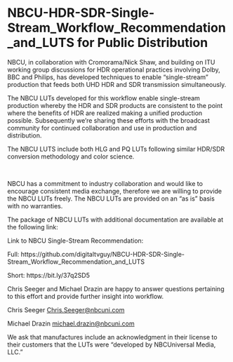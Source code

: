 # NBCU-HDR-SDR-Single-Stream_Workflow_Recommendation_and_LUTS for Public Distribution

<p>NBCU, in collaboration with Cromorama/Nick Shaw, and building on ITU working group discussions for HDR operational practices involving Dolby, BBC and Philips, has developed techniques to enable “single-stream” production that feeds both UHD HDR and SDR transmission simultaneously.</p> 
 
<p>The NBCU LUTs developed for this workflow enable single-stream production whereby the HDR and SDR products are consistent to the point where the benefits of HDR are realized making a unified production possible. Subsequently we’re sharing these efforts with the broadcast community for continued collaboration and use in production and distribution.</p>
 
<p>The NBCU LUTS include both HLG and PQ LUTs following similar HDR/SDR conversion methodology and color science.</p>
  
<p>NBCU has a commitment to industry collaboration and would like to encourage consistent media exchange, therefore we are willing to provide the NBCU LUTs freely. The NBCU LUTs are provided on an “as is” basis with no warranties.</p>
  
<p>The package of NBCU LUTs with additional documentation are available at the following link:</p>
 
<p>Link to NBCU Single-Stream Recommendation:</p>

<p>Full:  https://github.com/digitaltvguy/NBCU-HDR-SDR-Single-Stream_Workflow_Recommendation_and_LUTS</p>
<p>Short: https://bit.ly/37q2SD5</p>


<p>Chris Seeger and Michael Drazin are happy to answer questions pertaining to this effort and provide further insight into workflow.</p>
 
Chris Seeger 
Chris.Seeger@nbcuni.com  
 
Michael Drazin 
michael.drazin@nbcuni.com 
 
 
<p>We ask that manufactures include an acknowledgment in their license to their customers that the LUTs were “developed by NBCUniversal Media, LLC.”</p>
